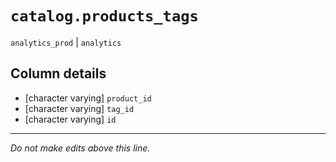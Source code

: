 # `catalog.products_tags`
`analytics_prod` | `analytics`

## Column details
* [character varying] `product_id`
* [character varying] `tag_id`
* [character varying] `id`

-------------------------------------------------------------------------------
*Do not make edits above this line.*
